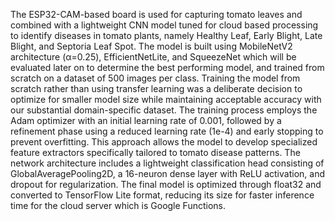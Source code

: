 The ESP32-CAM-based board is used for capturing tomato leaves and combined with a lightweight CNN model tuned for cloud based processing to identify diseases in tomato plants, namely Healthy Leaf, Early Blight, Late Blight, and Septoria Leaf Spot. The model is built using MobileNetV2 architecture (α=0.25), EfficientNetLite, and SqueezeNet which will be evaluated later on to determine the best performing model, and trained from scratch on a dataset of 500 images per class. Training the model from scratch rather than using transfer learning was a deliberate decision to optimize for smaller model size while maintaining acceptable accuracy with our substantial domain-specific dataset. The training process employs the Adam optimizer with an initial learning rate of 0.001, followed by a refinement phase using a reduced learning rate (1e-4) and early stopping to prevent overfitting. This approach allows the model to develop specialized feature extractors specifically tailored to tomato disease patterns. The network architecture includes a lightweight classification head consisting of GlobalAveragePooling2D, a 16-neuron dense layer with ReLU activation, and dropout for regularization. The final model is optimized through float32 and converted to TensorFlow Lite format, reducing its size for faster inference time for the cloud server which is Google Functions.
